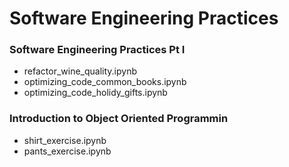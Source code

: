 # Software Engineering Practices
### Software Engineering Practices Pt I
- refactor_wine_quality.ipynb
- optimizing_code_common_books.ipynb
- optimizing_code_holidy_gifts.ipynb

### Introduction to Object Oriented Programmin
- shirt_exercise.ipynb
- pants_exercise.ipynb

